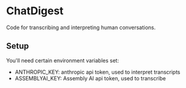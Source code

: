 # ChatDigest
Code for transcribing and interpreting human conversations.

## Setup

You'll need certain environment variables set:
* ANTHROPIC_KEY: anthropic api token, used to interpret transcripts
* ASSEMBLYAI_KEY: Assembly AI api token, used to transcribe
